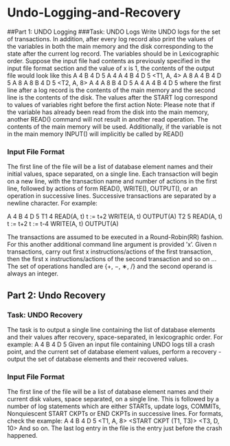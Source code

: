 # Undo-Logging-and-Recovery
##Part 1: UNDO Logging
###Task: UNDO Logs
Write UNDO logs for the set of transactions. In addition, after every log record also print the
values of the variables in both the main memory and the disk corresponding to the state
after the current log record. The variables should be in Lexicographic order.
Suppose the input file had contents as previously specified in the input file format section
and the value of x is 1, the contents of the output file would look like this
<START T1>
A 4 B 4 D 5
<START T2>
A 4
A 4 B 4 D 5
<T1, A, 4>
A 8
A 4 B 4 D 5
<COMMIT T1>
A 8
A 8 B 4 D 5
<T2, A, 8>
A 4
A 8 B 4 D 5
<COMMIT T2>
A 4
A 4 B 4 D 5
where the first line after a log record is the contents of the main memory and the second line
is the contents of the disk. The values after the START log correspond to values of variables
right before the first action
Note: Please note that if the variable has already been read from the disk into the main
memory, another READ() command will not result in another read operation. The contents
of the main memory will be used. Additionally, if the variable is not in the main memory
INPUT() will implicitly be called by READ()

### Input File Format
The first line of the file will be a list of database element names and their initial values, space
separated, on a single line.
Each transaction will begin on a new line, with the transaction name and number of actions
in the first line, followed by actions of form READ(), WRITE(), OUTPUT(), or an operation in
successive lines. Successive transactions are separated by a newline character. For example:

A 4 B 4 D 5
T1 4
READ(A, t)
t := t+2
WRITE(A, t)
OUTPUT(A)
T2 5
READ(A, t)
t := t+2
t := t-4
WRITE(A, t)
OUTPUT(A)

The transactions are assumed to be executed in a Round-Robin(RR) fashion. For this another additional command line argument is provided ’x’. Given n transactions, carry out
first x instructions/actions of the first transaction, then the first x instructions/actions of the second transaction and so on ...
The set of operations handled are {+, −, ∗, /} and the second operand is always
an integer.

## Part 2: Undo Recovery
### Task: UNDO Recovery
The task is to output a single line containing the list of database elements and their values
after recovery, space-separated, in lexicographic order. For example:
A 4 B 4 D 5
Given an input file containing UNDO logs till a crash point, and the current set of database
element values, perform a recovery - output the set of database elements and their recovered
values.
### Input File Format
The first line of the file will be a list of database element names and their current disk values,
space separated, on a single line.
This is followed by a number of log statements which are either STARTs, update logs, COMMITs,
Nonquiescent START CKPTs or END CKPTs in successive lines. For formats, check the example:
A 4 B 4 D 5
<START T1>
<START T3>
<T1, A, 8>
<START CKPT (T1, T3)>
<START T2>
<COMMIT T1>
<T3, D, 10>
<COMMIT T3>
<END CKPT>
And so on. The last log entry in the file is the entry just before the crash happened.

